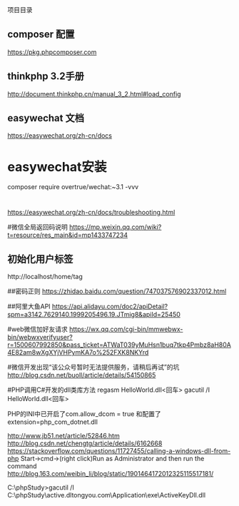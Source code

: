 ﻿项目目录

## composer 配置
https://pkg.phpcomposer.com

## thinkphp 3.2手册
http://document.thinkphp.cn/manual_3_2.html#load_config


## easywechat 文档
https://easywechat.org/zh-cn/docs

# easywechat安装
composer require overtrue/wechat:~3.1 -vvv

#
https://easywechat.org/zh-cn/docs/troubleshooting.html

#微信全局返回码说明
https://mp.weixin.qq.com/wiki?t=resource/res_main&id=mp1433747234


## 初始化用户标签
http://localhost/home/tag

##密码正则
https://zhidao.baidu.com/question/747037576902337012.html

##阿里大鱼API
https://api.alidayu.com/doc2/apiDetail?spm=a3142.7629140.1999205496.19.JTmig8&apiId=25450

#web微信加好友请求
https://wx.qq.com/cgi-bin/mmwebwx-bin/webwxverifyuser?r=1500607992850&pass_ticket=ATWaT039yMuHsn1buq7tkp4Pmbz8aH80A4E82am8wXgXYjVHPymKA7o%252FXK8NKYrd

#微信开发出现“该公众号暂时无法提供服务，请稍后再试”的坑
http://blog.csdn.net/buoll/article/details/54150865

#PHP调用C#开发的dll类库方法
regasm  HelloWorld.dll<回车>
gacutil /I HelloWorld.dll<回车>

PHP的INI中已开启了com.allow_dcom = true 和配置了extension=php_com_dotnet.dll

http://www.jb51.net/article/52846.htm
http://blog.csdn.net/chengtg/article/details/6162668
https://stackoverflow.com/questions/11727455/calling-a-windows-dll-from-php
Start->cmd->(right click)Run as Administrator and then run the command
http://blog.163.com/weibin_li/blog/static/1901464172012325115517181/

C:\phpStudy>gacutil /I C:\phpStudy\active.dltongyou.com\Application\exe\ActiveKeyDll.dll
